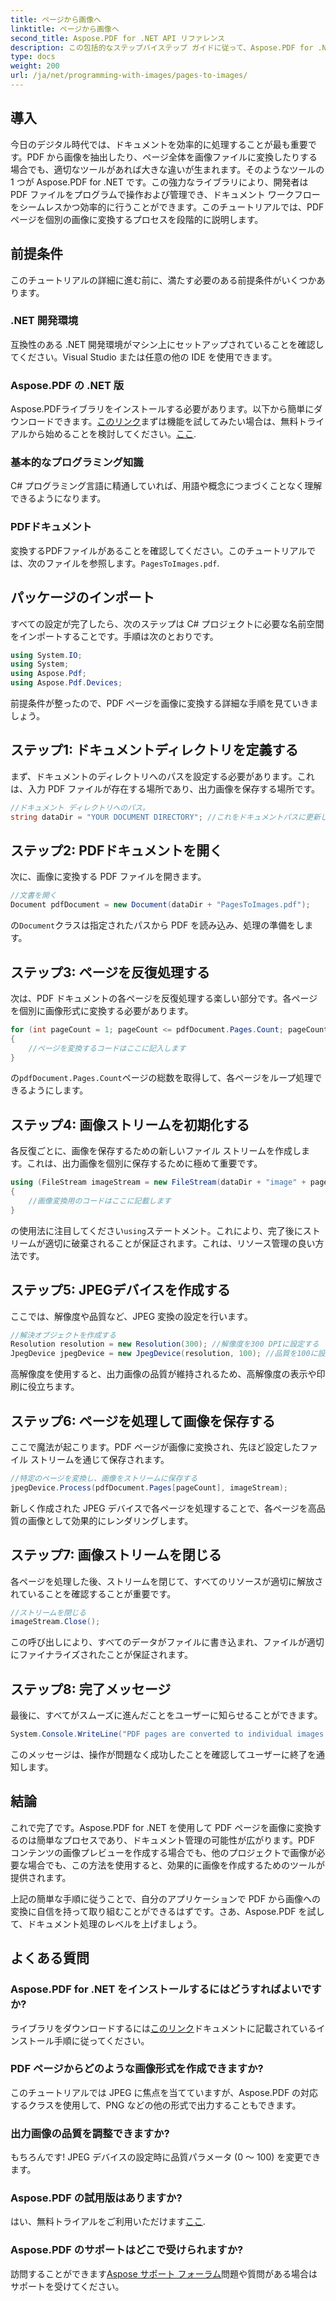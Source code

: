 ```yaml
---
title: ページから画像へ
linktitle: ページから画像へ
second_title: Aspose.PDF for .NET API リファレンス
description: この包括的なステップバイステップ ガイドに従って、Aspose.PDF for .NET を使用して PDF ページを高品質の画像にすばやく変換します。
type: docs
weight: 200
url: /ja/net/programming-with-images/pages-to-images/
---
```

## 導入

今日のデジタル時代では、ドキュメントを効率的に処理することが最も重要です。PDF から画像を抽出したり、ページ全体を画像ファイルに変換したりする場合でも、適切なツールがあれば大きな違いが生まれます。そのようなツールの 1 つが Aspose.PDF for .NET です。この強力なライブラリにより、開発者は PDF ファイルをプログラムで操作および管理でき、ドキュメント ワークフローをシームレスかつ効率的に行うことができます。このチュートリアルでは、PDF ページを個別の画像に変換するプロセスを段階的に説明します。

## 前提条件

このチュートリアルの詳細に進む前に、満たす必要のある前提条件がいくつかあります。

### .NET 開発環境

互換性のある .NET 開発環境がマシン上にセットアップされていることを確認してください。Visual Studio または任意の他の IDE を使用できます。

### Aspose.PDF の .NET 版

 Aspose.PDFライブラリをインストールする必要があります。以下から簡単にダウンロードできます。[このリンク](https://releases.aspose.com/pdf/net/)まずは機能を試してみたい場合は、無料トライアルから始めることを検討してください。[ここ](https://releases.aspose.com/).

### 基本的なプログラミング知識

C# プログラミング言語に精通していれば、用語や概念につまづくことなく理解できるようになります。

### PDFドキュメント

変換するPDFファイルがあることを確認してください。このチュートリアルでは、次のファイルを参照します。`PagesToImages.pdf`.

## パッケージのインポート

すべての設定が完了したら、次のステップは C# プロジェクトに必要な名前空間をインポートすることです。手順は次のとおりです。

```csharp
using System.IO;
using System;
using Aspose.Pdf;
using Aspose.Pdf.Devices;
```

前提条件が整ったので、PDF ページを画像に変換する詳細な手順を見ていきましょう。

## ステップ1: ドキュメントディレクトリを定義する

まず、ドキュメントのディレクトリへのパスを設定する必要があります。これは、入力 PDF ファイルが存在する場所であり、出力画像を保存する場所です。

```csharp
//ドキュメント ディレクトリへのパス。
string dataDir = "YOUR DOCUMENT DIRECTORY"; //これをドキュメントパスに更新します
```

## ステップ2: PDFドキュメントを開く

次に、画像に変換する PDF ファイルを開きます。

```csharp
//文書を開く
Document pdfDocument = new Document(dataDir + "PagesToImages.pdf");
```

の`Document`クラスは指定されたパスから PDF を読み込み、処理の準備をします。

## ステップ3: ページを反復処理する

次は、PDF ドキュメントの各ページを反復処理する楽しい部分です。各ページを個別に画像形式に変換する必要があります。

```csharp
for (int pageCount = 1; pageCount <= pdfDocument.Pages.Count; pageCount++)
{
    //ページを変換するコードはここに記入します
}
```

の`pdfDocument.Pages.Count`ページの総数を取得して、各ページをループ処理できるようにします。

## ステップ4: 画像ストリームを初期化する

各反復ごとに、画像を保存するための新しいファイル ストリームを作成します。これは、出力画像を個別に保存するために極めて重要です。

```csharp
using (FileStream imageStream = new FileStream(dataDir + "image" + pageCount + "_out" + ".jpg", FileMode.Create))
{
    //画像変換用のコードはここに記載します
}
```

の使用法に注目してください`using`ステートメント。これにより、完了後にストリームが適切に破棄されることが保証されます。これは、リソース管理の良い方法です。

## ステップ5: JPEGデバイスを作成する

ここでは、解像度や品質など、JPEG 変換の設定を行います。

```csharp
//解決オブジェクトを作成する
Resolution resolution = new Resolution(300); //解像度を300 DPIに設定する
JpegDevice jpegDevice = new JpegDevice(resolution, 100); //品質を100に設定
```

高解像度を使用すると、出力画像の品質が維持されるため、高解像度の表示や印刷に役立ちます。

## ステップ6: ページを処理して画像を保存する

ここで魔法が起こります。PDF ページが画像に変換され、先ほど設定したファイル ストリームを通じて保存されます。

```csharp
//特定のページを変換し、画像をストリームに保存する
jpegDevice.Process(pdfDocument.Pages[pageCount], imageStream);
```

新しく作成された JPEG デバイスで各ページを処理することで、各ページを高品質の画像として効果的にレンダリングします。

## ステップ7: 画像ストリームを閉じる

各ページを処理した後、ストリームを閉じて、すべてのリソースが適切に解放されていることを確認することが重要です。

```csharp
//ストリームを閉じる
imageStream.Close();
```

この呼び出しにより、すべてのデータがファイルに書き込まれ、ファイルが適切にファイナライズされたことが保証されます。

## ステップ8: 完了メッセージ

最後に、すべてがスムーズに進んだことをユーザーに知らせることができます。

```csharp
System.Console.WriteLine("PDF pages are converted to individual images successfully!");
```

このメッセージは、操作が問題なく成功したことを確認してユーザーに終了を通知します。

## 結論

これで完了です。Aspose.PDF for .NET を使用して PDF ページを画像に変換するのは簡単なプロセスであり、ドキュメント管理の可能性が広がります。PDF コンテンツの画像プレビューを作成する場合でも、他のプロジェクトで画像が必要な場合でも、この方法を使用すると、効果的に画像を作成するためのツールが提供されます。

上記の簡単な手順に従うことで、自分のアプリケーションで PDF から画像への変換に自信を持って取り組むことができるはずです。さあ、Aspose.PDF を試して、ドキュメント処理のレベルを上げましょう。

## よくある質問

### Aspose.PDF for .NET をインストールするにはどうすればよいですか?
ライブラリをダウンロードするには[このリンク](https://releases.aspose.com/pdf/net/)ドキュメントに記載されているインストール手順に従ってください。

### PDF ページからどのような画像形式を作成できますか?
このチュートリアルでは JPEG に焦点を当てていますが、Aspose.PDF の対応するクラスを使用して、PNG などの他の形式で出力することもできます。

### 出力画像の品質を調整できますか?
もちろんです! JPEG デバイスの設定時に品質パラメータ (0 ～ 100) を変更できます。

### Aspose.PDF の試用版はありますか?
はい、無料トライアルをご利用いただけます[ここ](https://releases.aspose.com/).

### Aspose.PDF のサポートはどこで受けられますか?
訪問することができます[Aspose サポート フォーラム](https://forum.aspose.com/c/pdf/10)問題や質問がある場合はサポートを受けてください。